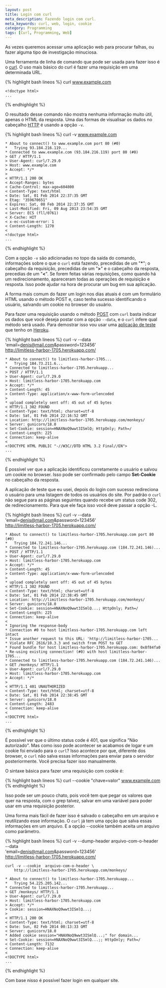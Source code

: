 ```yaml
---
layout: post
title: Login com curl
meta_description: Fazendo login com curl.
meta_keywords: curl, web, login, cookie
category: Programming
tags: [Curl, Programming, Web]
---
```


As vezes queremos acessar uma aplicação web para procurar falhas, ou fazer alguma tipo de investigação minuciosa.

Uma ferramenta de linha de comando que pode ser usada para fazer isso é o [curl](http://curl.haxx.se/ "Site do curl"). O uso mais básico do curl é fazer uma requisição em uma determinada URL.

{% highlight bash lineos %}
    curl www.example.com

    <!doctype html>
    ...
{% endhighlight %}

O resultado desse comando não mostra nenhuma informação muito útil, apenas o HTML da resposta. Uma das formas de visualisar os dados no cabeçalho [HTTP](http://www.w3.org/Protocols/rfc2616/rfc2616.html "Especificação do HTTP/1.1") é usando a opção ``-v``.

{% highlight bash lineos %}
    curl -v www.example.com

    * About to connect() to www.example.com port 80 (#0)
    *   Trying 93.184.216.119...
    * Connected to www.example.com (93.184.216.119) port 80 (#0)
    > GET / HTTP/1.1
    > User-Agent: curl/7.29.0
    > Host: www.example.com
    > Accept: */*
    > 
    < HTTP/1.1 200 OK
    < Accept-Ranges: bytes
    < Cache-Control: max-age=604800
    < Content-Type: text/html
    < Date: Sat, 01 Feb 2014 22:37:35 GMT
    < Etag: "359670651"
    < Expires: Sat, 08 Feb 2014 22:37:35 GMT
    < Last-Modified: Fri, 09 Aug 2013 23:54:35 GMT
    < Server: ECS (fll/0761)
    < X-Cache: HIT
    < x-ec-custom-error: 1
    < Content-Length: 1270
    < 
    <!doctype html>
    ...
{% endhighlight %}

Com a opção ``-v`` são adicionadas no topo da saída do comando, informações sobre o que o ``curl`` está fazendo, precedidas de um "**\***"; o cabeçalho da requisição, precedidas de um "**>**" e o cabeçalho da resposta, precedias de um "**<**". Se forem feitas várias requisições, como quando há um redirecionamento, apareceram todas as operações de requisição e resposta. Isso pode ajudar na hora de procurar um bug em sua aplicação.

A forma mais comum do fazer um login nos dias atuais é com um formulário HTML usando o método POST e, caso tenha sucesso identificando o usuário, salvando um cookie no browser do usuário.

Para fazer uma requisição usando o método [POST](http://www.w3.org/Protocols/rfc2616/rfc2616-sec9.html#sec9.5 "Texto da especificação do HTTP/1.1 sobre o método POST") com ``curl`` basta indicar os dados que você deseja postar com a opção ``--data``, e o ``curl`` infere qual método será usado. Para demostrar isso vou usar uma [aplicação de teste](limitless-harbor-1705.herokuapp.com "Aplicação de teste") que tenho on [Heroku](https://www.heroku.com/ "Site do Heroku.").

{% highlight bash lineos %}
    curl -v --data \
        'email=denis@mail.com&password=123456' \
        http://limitless-harbor-1705.herokuapp.com/

    * About to connect() to limitless-harbor-1705...
    *   Trying 184.73.211.6...
    * Connected to limitless-harbor-1705.herokuapp...
    > POST / HTTP/1.1
    > User-Agent: curl/7.29.0
    > Host: limitless-harbor-1705.herokuapp.com
    > Accept: */*
    > Content-Length: 45
    > Content-Type: application/x-www-form-urlencoded
    > 
    * upload completely sent off: 45 out of 45 bytes
    < HTTP/1.1 302 FOUND
    < Content-Type: text/html; charset=utf-8
    < Date: Sat, 01 Feb 2014 22:16:52 GMT
    < Location: http://limitless-harbor-1705.herokuapp.com/monkeys/
    < Server: gunicorn/18.0
    < Set-Cookie: session=HNAXNoQ9wwt3ISmlQ; HttpOnly; Path=/
    < Content-Length: 225
    < Connection: keep-alive
    < 
    <!DOCTYPE HTML PUBLIC "-//W3C//DTD HTML 3.2 Final//EN">
    ...
{% endhighlight %}

É possível ver que a aplicação identificou corretamente o usuário e salvou um cookie no browser. Isso pode ser confirmado pelo campo **Set-Cookie** no cabeçalho da resposta.

A aplicação de teste que eu usei, depois do login com sucesso redireciona o usuário para uma listagem de todos os usuários do site. Por padrão o ``curl`` não segue para as páginas seguintes quando recebe um status code 302, de redirecionamento. Para que ele faça isso você deve passar a opção -L.

{% highlight bash lineos %}
    curl -v --data \
        'email=denis@mail.com&password=123456' \
        http://limitless-harbor-1705.herokuapp.com/

    * About to connect() to limitless-harbor-1705.herokuapp.com port 80 (#0)
    *   Trying 184.72.241.146...
    * Connected to limitless-harbor-1705.herokuapp.com (184.72.241.146)...
    > POST / HTTP/1.1
    > User-Agent: curl/7.29.0
    > Host: limitless-harbor-1705.herokuapp.com
    > Accept: */*
    > Content-Length: 45
    > Content-Type: application/x-www-form-urlencoded
    > 
    * upload completely sent off: 45 out of 45 bytes
    < HTTP/1.1 302 FOUND
    < Content-Type: text/html; charset=utf-8
    < Date: Sat, 01 Feb 2014 22:38:45 GMT
    < Location: http://limitless-harbor-1705.herokuapp.com/monkeys/
    < Server: gunicorn/18.0
    < Set-Cookie: session=HNAXNoQ9wwt3ISmlQ...; HttpOnly; Path=/
    < Content-Length: 225
    < Connection: keep-alive
    < 
    * Ignoring the response-body
    * Connection #0 to host limitless-harbor-1705.herokuapp.com left intact
    * Issue another request to this URL: 'http://limitless-harbor-1705...
    * Violate RFC 2616/10.3.3 and switch from POST to GET
    * Found bundle for host limitless-harbor-1705.herokuapp.com: 0x8f84fa0
    * Re-using existing connection! (#0) with host limitless-harbor-1705...
    * Connected to limitless-harbor-1705.herokuapp.com (184.72.241.146)...
    > GET /monkeys/ HTTP/1.1
    > User-Agent: curl/7.29.0
    > Host: limitless-harbor-1705.herokuapp.com
    > Accept: */*
    > 
    < HTTP/1.1 401 UNAUTHORIZED
    < Content-Type: text/html; charset=utf-8
    < Date: Sat, 01 Feb 2014 22:38:45 GMT
    < Server: gunicorn/18.0
    < Content-Length: 2483
    < Connection: keep-alive
    < 
    <!DOCTYPE html>
    ...
{% endhighlight %}

É possível ver que o último status code é 401, que significa "Não autorizado". Mas como isso pode acontecer se acabamos de logar e um cookie foi enviado para o ``curl``? Isso acontece por que, diferente dos browser, o ``curl`` não salva essas informações para enviar para o servidor posteriormente. Você precisa fazer isso manualmente.

O sintaxe básica para fazer uma requisição com cookie é:

{% highlight bash lineos %}
    curl --cookie "chave=valor" www.example.com
{% endhighlight %}

Isso pode ser um pouco chato, pois você tem que pegar os valores que quer na resposta, com o grep talvez, salvar em uma variável para poder usar em uma requisição posterior.

Uma forma mais fácil de fazer isso é salvado o cabeçalho em um arquivo e reutilizando esse informação. O ``curl`` já tem uma opção que salva essas informações em um arquivo. E a opção --cookie também aceita um arquivo como parâmetro.

{% highlight bash lineos %}
    curl -v --dump-header arquivo-com-o-header --data \
        'email=denis@mail.com&password=123456' \
        http://limitless-harbor-1705.herokuapp.com/

    curl -v --cookie  arquivo-com-o-header \
        http://limitless-harbor-1705.herokuapp.com/monkeys/

    * About to connect() to limitless-harbor-1705.herokuapp...
    *   Trying 54.225.205.142...
    * Connected to limitless-harbor-1705.herokuapp...
    > GET /monkeys/ HTTP/1.1
    > User-Agent: curl/7.29.0
    > Host: limitless-harbor-1705.herokuapp.com
    > Accept: */*
    > Cookie: session=HNAXNoQ9wwt3ISmlQ...;
    > 
    < HTTP/1.1 200 OK
    < Content-Type: text/html; charset=utf-8
    < Date: Sun, 02 Feb 2014 00:13:33 GMT
    < Server: gunicorn/18.0
    * Added cookie session="HNAXNoQ9wwt3ISmlQ...;" for domain...
    < Set-Cookie: session=HNAXNoQ9wwt3ISmlQ...;; HttpOnly; Path=/
    < Content-Length: 7132
    < Connection: keep-alive
    < 
    <!DOCTYPE html>
    ...
{% endhighlight %}

Com base nisso é possível fazer login em qualquer site.
